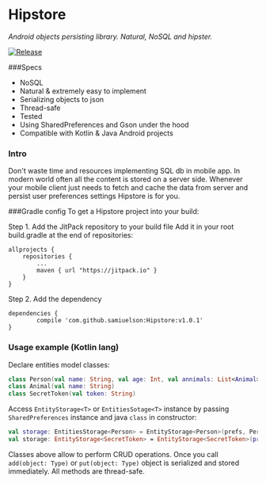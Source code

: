 # Hipstore
_Android objects persisting library. Natural, NoSQL and hipster._

[![Release](https://jitpack.io/v/samiuelson/Hipstore.svg?style=flat-square)](https://jitpack.io/#samiuelson/Hipstore)

###Specs
* NoSQL
* Natural & extremely easy to implement
* Serializing objects to json
* Thread-safe
* Tested
* Using SharedPreferences and Gson under the hood
* Compatible with Kotlin & Java Android projects

### Intro
Don't waste time and resources implementing SQL db in mobile app.
In modern world often all the content is stored on a server side.
Whenever your mobile client just needs to fetch and cache the data from server and persist user preferences settings Hipstore is for you.

###Gradle config
To get a Hipstore project into your build:

Step 1. Add the JitPack repository to your build file
Add it in your root build.gradle at the end of repositories:

	allprojects {
		repositories {
			...
			maven { url "https://jitpack.io" }
		}
	}
Step 2. Add the dependency

	dependencies {
	        compile 'com.github.samiuelson:Hipstore:v1.0.1'
	}

### Usage example (Kotlin lang)
Declare entities model classes:
```kotlin
class Person(val name: String, val age: Int, val annimals: List<Animal>)
class Animal(val name: String)
class SecretToken(val token: String)
```
Access `EntityStorage<T>` or `EntitiesSotage<T>` instance by passing  `SharedPreferences` instance and java `class` in constructor:
```kotlin
val storage: EntitiesStorage<Person> = EntityStorage<Person>(prefs, Person::class.java) // for multiple instances storage
val storage: EntityStorage<SecretToken> = EntityStorage<SecretToken>(prefs, Person::class.java) // for single instance object storage
```
Classes above allow to perform CRUD operations.
Once you call `add(object: Type)` or `put(object: Type)` object is serialized and stored immediately.
All methods are thread-safe.